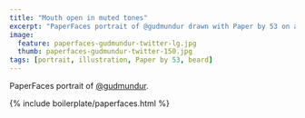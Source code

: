 ```yaml
---
title: "Mouth open in muted tones"
excerpt: "PaperFaces portrait of @gudmundur drawn with Paper by 53 on an iPad."
image: 
  feature: paperfaces-gudmundur-twitter-lg.jpg
  thumb: paperfaces-gudmundur-twitter-150.jpg
tags: [portrait, illustration, Paper by 53, beard]
---
```


PaperFaces portrait of [@gudmundur](http://twitter.com/gudmundur).

{% include boilerplate/paperfaces.html %}